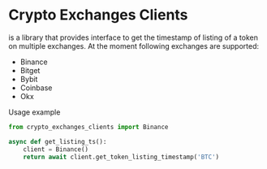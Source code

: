 # Crypto Exchanges Clients #
is a library that provides interface to get the timestamp of listing of a token on multiple exchanges. 
At the moment following exchanges are supported:
- Binance
- Bitget
- Bybit
- Coinbase
- Okx

Usage example
```python
from crypto_exchanges_clients import Binance

async def get_listing_ts():
    client = Binance()
    return await client.get_token_listing_timestamp('BTC')
```